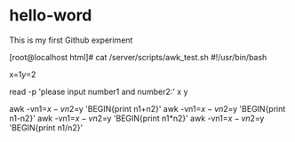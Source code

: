 # hello-word
This is my first Github experiment

[root@localhost html]# cat /server/scripts/awk_test.sh 
#!/usr/bin/bash

x=$1
y=$2

read -p 'please input number1 and number2:' x y

awk -vn1=$x -vn2=$y 'BEGIN{print n1+n2}'
awk -vn1=$x -vn2=$y 'BEGIN{print n1-n2}'
awk -vn1=$x -vn2=$y 'BEGIN{print n1*n2}'
awk -vn1=$x -vn2=$y 'BEGIN{print n1/n2}'
